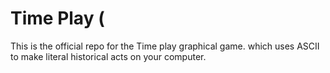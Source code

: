  # Time Play (
This is the official repo for the  Time play graphical game. which uses ASCII to make literal historical acts on your computer.